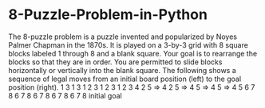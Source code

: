 # 8-Puzzle-Problem-in-Python
 The 8-puzzle problem is a puzzle invented and popularized by Noyes Palmer Chapman in the 1870s. It is played on a 3-by-3 grid with 8 square blocks labeled 1 through 8 and a blank square. Your goal is to rearrange the blocks so that they are in order. You are permitted to slide blocks horizontally or vertically into the blank square. The following shows a sequence of legal moves from an initial board position (left) to the goal position (right).       1  3        1     3        1  2  3        1  2  3        1  2  3  4  2  5   =>   4  2  5   =>   4     5   =>   4  5      =>   4  5  6  7  8  6        7  8  6        7  8  6        7  8  6        7  8    initial                                                      goal
